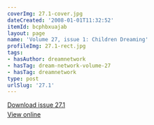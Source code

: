 ```yaml
---
coverImg: 27.1-cover.jpg
dateCreated: '2008-01-01T11:32:52'
itemId: bcphbxuajab
layout: page
name: 'Volume 27, issue 1: Children Dreaming'
profileImg: 27.1-rect.jpg
tags:
- hasAuthor: dreamnetwork
- hasTag: dream-network-volume-27
- hasTag: dreamnetwork
type: post
urlSlug: '27.1'
---
```

<p style="margin-block-end: 5px; margin-block-start: 5px;"><a href="../files/pdfs/Volume_27/27.1_childrens_dreams.pdf" download="">Download issue 27.1</a></p><p style="margin-block-end: 5px; margin-block-start: 5px;"><a href="../files/pdfs/Volume_27/27.1_childrens_dreams.pdf">View online</a></p>